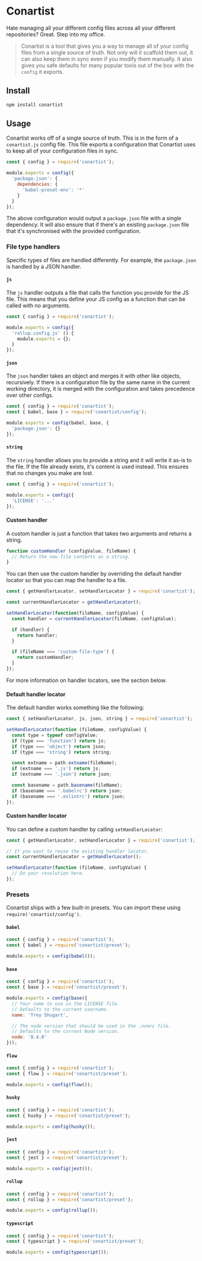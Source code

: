 # Conartist

Hate managing all your different config files across all your different repositories? Great. Step into my office.

> Conartist is a tool that gives you a way to manage all of your config files from a single source of truth. Not only will it scaffold them out, it can also keep them in sync even if you modify them manually. It also gives you safe defaults for many popular tools out of the box with the `config` it exports.

## Install

```sh
npm install conartist
```

## Usage

Conartist works off of a single source of truth. This is in the form of a `conartist.js` config file. This file exports a configuration that Conartist uses to keep all of your configuration files in sync.

```js
const { config } = require('conartist');

module.exports = config({
  'package.json': {
    dependencies: {
      'babel-preset-env': '*'
    }
  }
});
```

The above configuration would output a `package.json` file with a single dependency. It will also ensure that if there's an existing `package.json` file that it's synchronised with the provided configuration.

### File type handlers

Specific types of files are handled differently. For example, the `package.json` is handled by a JSON handler.

#### `js`

The `js` handler outputs a file that calls the function you provide for the JS file. This means that you define your JS config as a function that can be called with no arguments.

```js
const { config } = require('conartist');

module.exports = config({
  'rollup.config.js' () {
    module.exports = {};
  }
});
```

#### `json`

The `json` handler takes an object and merges it with other like objects, recursively. If there is a configuration file by the same name in the current working directory, it is merged with the configuration and takes precedence over other configs.

```js
const { config } = require('conartist');
const { babel, base } = require('conartist/config');

module.exports = config(babel, base, {
  'package.json': {}
});
```

#### `string`

The `string` handler allows you to provide a string and it will write it as-is to the file. If the file already exists, it's content is used instead. This ensures that no changes you make are lost.

```js
const { config } = require('conartist');

module.exports = config({
  'LICENSE': '...'
});
```

#### Custom handler

A custom handler is just a function that takes two arguments and returns a string.

```js
function customHandler (configValue, fileName) {
  // Return the new file contents as a string.
}
```

You can then use the custom handler by overriding the default handler locator so that you can map the handler to a file.

```js
const { getHandlerLocator, setHandlerLocator } = require('conartist');

const currentHandlerLocator = getHandlerLocator();

setHandlerLocator(function(fileName, configValue) {
  const handler = currentHandlerLocator(fileName, configValue);

  if (handler) {
    return handler;
  }

  if (fileName === 'custom-file-type') {
    return customHandler;
  }
});
```

For more information on handler locators, see the section below.

#### Default handler locator

The default handler works something like the following:

```js
const { setHandlerLocator, js, json, string } = require('conartist');

setHandlerLocator(function (fileName, configValue) {
  const type = typeof configValue;
  if (type === 'function') return js;
  if (type === 'object') return json;
  if (type === 'string') return string;

  const extname = path.extname(fileName);
  if (extname === '.js') return js;
  if (extname === '.json') return json;

  const basename = path.basename(fileName);
  if (basename === '.babelrc') return json;
  if (basename === '.eslintrc') return json;
});
```

#### Custom handler locator

You can define a custom handler by calling `setHandlerLocator`:

```js
const { getHandlerLocator, setHandlerLocator } = require('conartist');

// If you want to reuse the existing handler locator.
const currentHandlerLocator = getHandlerLocator();

setHandlerLocator(function (fileName, configValue) {
  // Do your resolution here.
});
```

### Presets

Conartist ships with a few built-in presets. You can import these using `require('conartist/config')`.

#### `babel`

```js
const { config } = require('conartist');
const { babel } = require('conartist/preset');

module.exports = config(babel());
```

#### `base`

```js
const { config } = require('conartist');
const { base } = require('conartist/preset');

module.exports = config(base({
  // Your name to use in the LICENSE file.
  // Defaults to the current username.
  name: 'Trey Shugart',

  // The node version that should be used in the .nvmrc file.
  // Defaults to the current Node version.
  node: '8.4.0'
}));
```

#### `flow`

```js
const { config } = require('conartist');
const { flow } = require('conartist/preset');

module.exports = config(flow());
```

#### `husky`

```js
const { config } = require('conartist');
const { husky } = require('conartist/preset');

module.exports = config(husky());
```

#### `jest`

```js
const { config } = require('conartist');
const { jest } = require('conartist/preset');

module.exports = config(jest());
```

#### `rollup`

```js
const { config } = require('conartist');
const { rollup } = require('conartist/preset');

module.exports = config(rollup());
```

#### `typescript`

```js
const { config } = require('conartist');
const { typescript } = require('conartist/preset');

module.exports = config(typescript());
```
